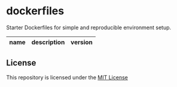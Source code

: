 # dockerfiles

Starter Dockerfiles for simple and reproducible environment setup.

| name | description | version |
| --- | --- | ---|


## License

This repository is licensed under the [MIT License](https://github.com/datascienceucsc/dockerfiles/edit/master/LICENSE.md)
